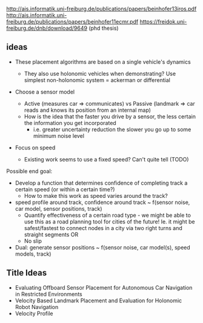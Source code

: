 http://ais.informatik.uni-freiburg.de/publications/papers/beinhofer13iros.pdf
http://ais.informatik.uni-freiburg.de/publications/papers/beinhofer11ecmr.pdf
https://freidok.uni-freiburg.de/dnb/download/9649 (phd thesis)



## ideas
* These placement algorithms are based on a single vehicle's dynamics
  * They also use holonomic vehicles when demonstrating?
Use simplest non-holonomic system = ackerman or differential

* Choose a sensor model
  * Active (measures car => communicates) vs Passive (landmark => car reads and knows its position from an internal map)
  * How is the idea that the faster you drive by a sensor, the less certain the information you get incorporated
    * i.e. greater uncertainty reduction the slower you go up to some minimum noise level


* Focus on speed
  * Existing work seems to use a fixed speed? Can't quite tell (TODO)
	

Possible end goal:
* Develop a function that determines confidence of completing track a certain speed (or within a certain time?)
  * How to make this work as speed varies around the track?
* speed profile around track, confidence around track ~ f(sensor noise, car model, sensor positions, track)
  * Quantify effectiveness of a certain road type - we might be able to use this as a road planning tool for cities of the future!
	Ie. it might be safest/fastest to connect nodes in a city via two right turns and straight segments OR 
  * No slip 
* Dual: generate sensor positions ~ f(sensor noise, car model(s), speed models, track)
	


## Title Ideas
* Evaluating Offboard Sensor Placement for Autonomous Car Navigation in Restricted Environments
* Velocity Based Landmark Placement and Evaluation for Holonomic Robot Navigation
* Velocity Profile 
